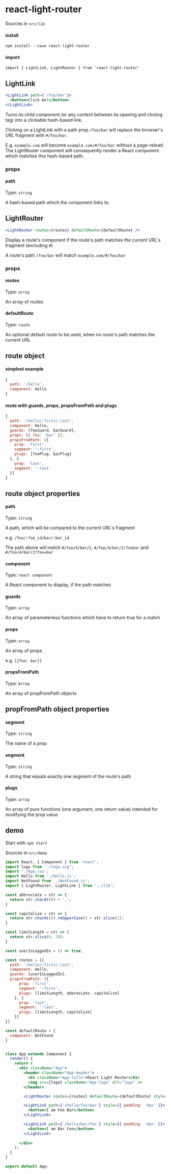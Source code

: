 # react-light-router
Sources in `src/lib`

#### install
`npm install --save react-light-router`

#### import
`import { LightLink, LightRouter } from 'react-light-router'`

## LightLink
```jsx
<LightLink path={'/foo/bar'}>
  <button>Click me!</button>
</LightLink>
```
Turns its child component (or any content between its opening and closing tag) into a clickable hash-based link.

Clicking on a LightLink with a path prop `/foo/bar` will replace the browser's URL fragment with `#/foo/bar`.

E.g. `example.com` will become `example.com/#/foo/bar` without a page-reload. The LightRouter component will consequently render a React component which matches this hash-based path.

### props

#### path
Type: `string`

A hash-based path which the component links to.


## LightRouter
```jsx
<LightRouter routes={routes} defaultRoute={defaultRoute} />
```
Display a route's component if the route's path matches the current URL's fragment (excluding `#`)

A route's path `/foo/bar` will match `example.com/#/foo/bar`

### props

#### routes
Type: `array`

An array of routes

#### defaultRoute
Type: `route`

An optional default route to be used, when no route's path matches the current URL

## route object

#### simplest example
```jsx
{
  path: '/hello',
  component: Hello
}
```

#### route with guards, props, propsFromPath and plugs
```jsx
{
  path: '/hello/:first/:last',
  component: Hello,
  guards: [fooGuard, barGuard],
  props: [{ foo: 'bar' }],
  propsFromPath: [{
    prop: 'first',
    segment: ':first',
    plugs: [fooPlug, barPlug]
  }, {
    prop: 'last',
    segment: ':last'
  }]
}
```

## route object properties

#### path
Type: `string`

A path, which will be compared to the current URL's fragment

e.g. `/foo/:foo_id/bar/:bar_id`

The path above will match `#/foo/4/bar/2`, `#/foo/4/bar/2/foobar` and `#/foo/4/bar/2?foo=bar`

#### component
Type: `react component`

A React component to display, if the path matches

#### guards
Type: `array`

An array of parameterless functions which have to return true for a match

#### props
Type: `array`

An array of props

e.g. `[{foo: bar}]`

#### propsFromPath
Type: `Array`

An array of propFromPath objects


## propFromPath object properties

#### segment
Type: `string`

The name of a prop

#### segment
Type: `string`

A string that equals exactly one segment of the route's path

#### plugs
Type: `array`

An array of pure functions (one argument, one return value) intended for modifying the prop value

## demo
Start with `npm start`

Sources in `src/demo`

```jsx
import React, { Component } from 'react';
import logo from './logo.svg';
import './App.css';
import Hello from './Hello.js';
import NotFound from './NotFound.js';
import { LightRouter, LightLink } from '../lib';

const abbreviate = str => {
  return str.charAt(0) + '.';
}

const capitalize = str => {
  return str.charAt(0).toUpperCase() + str.slice(1);
}

const limitLength = str => {
  return str.slice(0, 20);
}

const userIsLoggedIn = () => true;

const routes = [{
  path: '/hello/:first/:last',
  component: Hello,
  guards: [userIsLoggedIn],
  propsFromPath: [{
      prop: 'first',
      segment: ':first',
      plugs: [limitLength, abbreviate, capitalize]
    }, {
      prop: 'last',
      segment: ':last',
      plugs: [limitLength, capitalize]
    }]
}]

const defaultRoute = {
  component: NotFound
}


class App extends Component {
  render() {
    return (
      <div className="App">
        <header className="App-header">
          <h1 className="App-title">React Light Router</h1>
          <img src={logo} className="App-logo" alt="logo" />
        </header>

        <LightRouter routes={routes} defaultRoute={defaultRoute} style={{ padding: '16px' }} />

        <LightLink path={'/hello/foo/bar'} style={{ padding: '4px' }}>
          <button>I am Foo Bar</button>
        </LightLink>

        <LightLink path={'/hello/bar/foo'} style={{ padding: '4px' }}>
          <button>I am Bar Foo</button>
        </LightLink>
        
      </div>
    );
  }
}

export default App;
```

